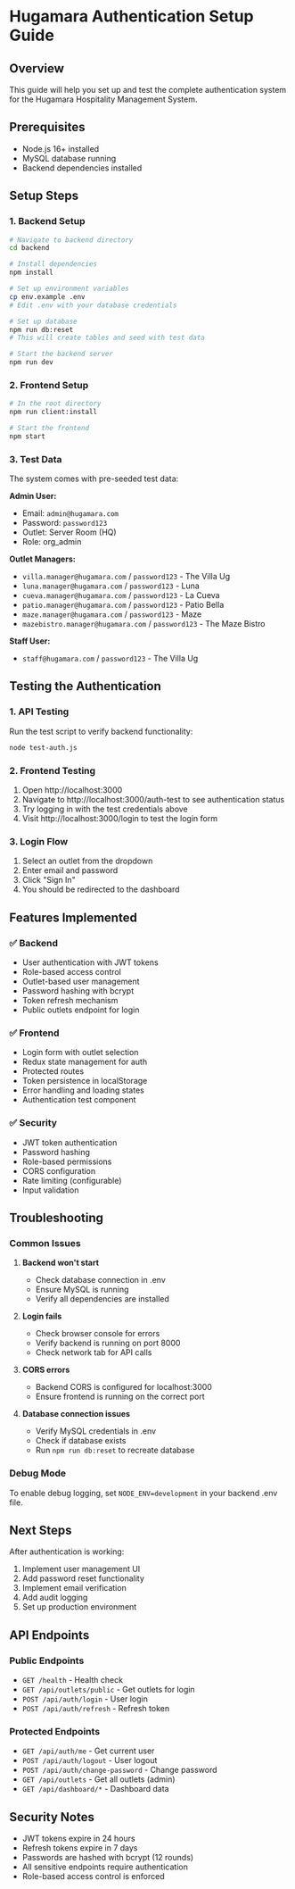 # Hugamara Authentication Setup Guide

## Overview

This guide will help you set up and test the complete authentication system for the Hugamara Hospitality Management System.

## Prerequisites

- Node.js 16+ installed
- MySQL database running
- Backend dependencies installed

## Setup Steps

### 1. Backend Setup

```bash
# Navigate to backend directory
cd backend

# Install dependencies
npm install

# Set up environment variables
cp env.example .env
# Edit .env with your database credentials

# Set up database
npm run db:reset
# This will create tables and seed with test data

# Start the backend server
npm run dev
```

### 2. Frontend Setup

```bash
# In the root directory
npm run client:install

# Start the frontend
npm start
```

### 3. Test Data

The system comes with pre-seeded test data:

**Admin User:**

- Email: `admin@hugamara.com`
- Password: `password123`
- Outlet: Server Room (HQ)
- Role: org_admin

**Outlet Managers:**

- `villa.manager@hugamara.com` / `password123` - The Villa Ug
- `luna.manager@hugamara.com` / `password123` - Luna
- `cueva.manager@hugamara.com` / `password123` - La Cueva
- `patio.manager@hugamara.com` / `password123` - Patio Bella
- `maze.manager@hugamara.com` / `password123` - Maze
- `mazebistro.manager@hugamara.com` / `password123` - The Maze Bistro

**Staff User:**

- `staff@hugamara.com` / `password123` - The Villa Ug

## Testing the Authentication

### 1. API Testing

Run the test script to verify backend functionality:

```bash
node test-auth.js
```

### 2. Frontend Testing

1. Open http://localhost:3000
2. Navigate to http://localhost:3000/auth-test to see authentication status
3. Try logging in with the test credentials above
4. Visit http://localhost:3000/login to test the login form

### 3. Login Flow

1. Select an outlet from the dropdown
2. Enter email and password
3. Click "Sign In"
4. You should be redirected to the dashboard

## Features Implemented

### ✅ Backend

- User authentication with JWT tokens
- Role-based access control
- Outlet-based user management
- Password hashing with bcrypt
- Token refresh mechanism
- Public outlets endpoint for login

### ✅ Frontend

- Login form with outlet selection
- Redux state management for auth
- Protected routes
- Token persistence in localStorage
- Error handling and loading states
- Authentication test component

### ✅ Security

- JWT token authentication
- Password hashing
- Role-based permissions
- CORS configuration
- Rate limiting (configurable)
- Input validation

## Troubleshooting

### Common Issues

1. **Backend won't start**

   - Check database connection in .env
   - Ensure MySQL is running
   - Verify all dependencies are installed

2. **Login fails**

   - Check browser console for errors
   - Verify backend is running on port 8000
   - Check network tab for API calls

3. **CORS errors**

   - Backend CORS is configured for localhost:3000
   - Ensure frontend is running on the correct port

4. **Database connection issues**
   - Verify MySQL credentials in .env
   - Check if database exists
   - Run `npm run db:reset` to recreate database

### Debug Mode

To enable debug logging, set `NODE_ENV=development` in your backend .env file.

## Next Steps

After authentication is working:

1. Implement user management UI
2. Add password reset functionality
3. Implement email verification
4. Add audit logging
5. Set up production environment

## API Endpoints

### Public Endpoints

- `GET /health` - Health check
- `GET /api/outlets/public` - Get outlets for login
- `POST /api/auth/login` - User login
- `POST /api/auth/refresh` - Refresh token

### Protected Endpoints

- `GET /api/auth/me` - Get current user
- `POST /api/auth/logout` - User logout
- `POST /api/auth/change-password` - Change password
- `GET /api/outlets` - Get all outlets (admin)
- `GET /api/dashboard/*` - Dashboard data

## Security Notes

- JWT tokens expire in 24 hours
- Refresh tokens expire in 7 days
- Passwords are hashed with bcrypt (12 rounds)
- All sensitive endpoints require authentication
- Role-based access control is enforced
